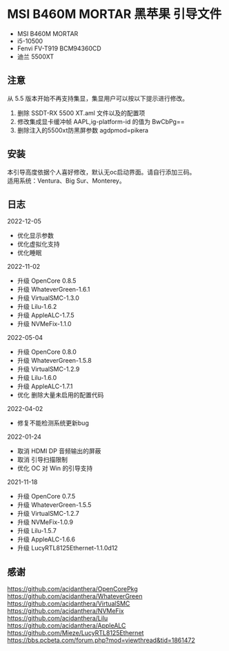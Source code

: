 # MSI B460M MORTAR 黑苹果 引导文件

 - MSI B460M MORTAR
 - i5-10500
 - Fenvi FV-T919 BCM94360CD
 - 迪兰 5500XT

## 注意
从 5.5 版本开始不再支持集显，集显用户可以按以下提示进行修改。
1. 删除 SSDT-RX 5500 XT.aml 文件以及的配置项
2. 修改集成显卡缓冲帧 AAPL,ig-platform-id 的值为 BwCbPg==
3. 删除注入的5500xt防黑屏参数 agdpmod=pikera


## 安装
本引导高度依据个人喜好修改，默认无oc启动界面。请自行添加三码。     
适用系统：Ventura、Big Sur、Monterey。  
## 日志
2022-12-05    
 - 优化显示参数    
 - 优化虚拟化支持    
 - 优化睡眠    
 
2022-11-02    
 - 升级 OpenCore 0.8.5    
 - 升级 WhateverGreen-1.6.1    
 - 升级 VirtualSMC-1.3.0    
 - 升级 Lilu-1.6.2    
 - 升级 AppleALC-1.7.5     
 - 升级 NVMeFix-1.1.0     

2022-05-04    
 - 升级 OpenCore 0.8.0    
 - 升级 WhateverGreen-1.5.8    
 - 升级 VirtualSMC-1.2.9    
 - 升级 Lilu-1.6.0    
 - 升级 AppleALC-1.7.1     
 - 优化 删除大量未启用的配置代码     

2022-04-02    
 - 修复不能检测系统更新bug    

2022-01-24    
 - 取消 HDMI DP 音频输出的屏蔽    
 - 取消 引导扫描限制    
 - 优化 OC 对 Win 的引导支持    

2021-11-18    
 - 升级 OpenCore 0.7.5    
 - 升级 WhateverGreen-1.5.5    
 - 升级 VirtualSMC-1.2.7    
 - 升级 NVMeFix-1.0.9    
 - 升级 Lilu-1.5.7    
 - 升级 AppleALC-1.6.6    
 - 升级 LucyRTL8125Ethernet-1.1.0d12    

## 感谢
https://github.com/acidanthera/OpenCorePkg   
https://github.com/acidanthera/WhateverGreen    
https://github.com/acidanthera/VirtualSMC    
https://github.com/acidanthera/NVMeFix    
https://github.com/acidanthera/Lilu       
https://github.com/acidanthera/AppleALC    
https://github.com/Mieze/LucyRTL8125Ethernet    
https://bbs.pcbeta.com/forum.php?mod=viewthread&tid=1861472
